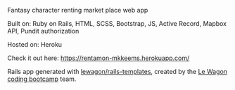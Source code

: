 Fantasy character renting market place web app

Built on: Ruby on Rails, HTML, SCSS, Bootstrap, JS, Active Record, Mapbox API, Pundit authorization

Hosted on: Heroku

Check it out here: https://rentamon-mkkeems.herokuapp.com/

Rails app generated with [lewagon/rails-templates](https://github.com/lewagon/rails-templates), created by the [Le Wagon coding bootcamp](https://www.lewagon.com) team.

